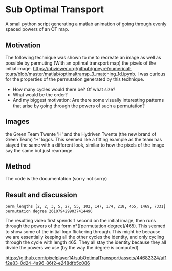 # Sub Optimal Transport
A small python script generating a matlab animation of going through evenly spaced powers of an OT map.

## Motivation
The following technique was shown to me to recreate an image as well as possible by permuting (With an optimal transport map) the pixels of the initial image. https://nbviewer.org/github/gpeyre/numerical-tours/blob/master/matlab/optimaltransp_3_matching_1d.ipynb.
I was curious for the properties of the permutation generated by this technique.

- How many cycles would there be? Of what size?
- What would be the order?
- And my biggest motivation: Are there some visually interesting patterns that arise by going through the powers of such a permutation?

## Images
the Green Team Twente 'H' and the Hydriven Twente (the new brand of Green Team) 'H' logos. 
This seemed like a fitting example as the team has stayed the same with a different look, similar to how
the pixels of the image say the same but just rearrange.

## Method
The code is the documentation (sorry not sorry)


## Result and discussion
```
perm_lengths [2, 2, 3, 5, 27, 55, 102, 147, 174, 218, 465, 1469, 7331]
permutation degree 2610794299037414490
```
The resulting video first spends 1 second on the initial image, then runs through the powers of the form
n*([permutation degree]/465). This seemed to show some of the initial logo flickering through. 
This might be because we are essentially keeping all the other cycles the identity, 
and only cycling through the cycle with length 465.
They all stay the identity because they all divide the powers we use (by the way the degree is computed)

https://github.com/pixelplayer14/subOptimalTransport/assets/44682324/af1f2e83-0d24-4a96-86f2-e248dfb5c086

